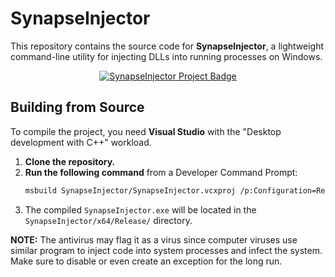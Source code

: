 # SynapseInjector

This repository contains the source code for **SynapseInjector**, a lightweight command-line utility for injecting DLLs into running processes on Windows.
<div align="center">
  <a href="https://github.com/brittojo7n/SynapseInjector" target="_blank">
    <img src="https://img.shields.io/badge/Synapse%20Injector-Made%20By%20Britto-5C2D91.svg?style=for-the-badge&logo=c%2B%2B&logoColor=white" alt="SynapseInjector Project Badge" />
  </a>
</div>

## Building from Source

To compile the project, you need **Visual Studio** with the "Desktop development with C++" workload.

1.  **Clone the repository.**
2.  **Run the following command** from a Developer Command Prompt:
    ```sh
    msbuild SynapseInjector/SynapseInjector.vcxproj /p:Configuration=Release /p:Platform=x64
    ```
3.  The compiled `SynapseInjector.exe` will be located in the `SynapseInjector/x64/Release/` directory.

**NOTE:** The antivirus may flag it as a virus since computer viruses use similar program to inject code into system processes and infect the system. Make sure to disable or even create an exception for the long run.

